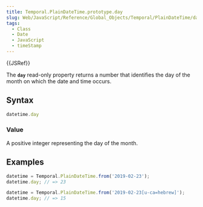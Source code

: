 ```yaml
---
title: Temporal.PlainDateTime.prototype.day
slug: Web/JavaScript/Reference/Global_Objects/Temporal/PlainDateTime/day
tags:
  - Class
  - Date
  - JavaScript
  - timeStamp
---
```

{{JSRef}}

The **`day`** read-only property returns a number that identifies the day of the
month on which the date and time occurs.

## Syntax

```js
datetime.day
```

### Value

A positive integer representing the day of the month.

## Examples

```js
datetime = Temporal.PlainDateTime.from('2019-02-23');
datetime.day; // => 23

datetime = Temporal.PlainDateTime.from('2019-02-23[u-ca=hebrew]');
datetime.day; // => 15
```
